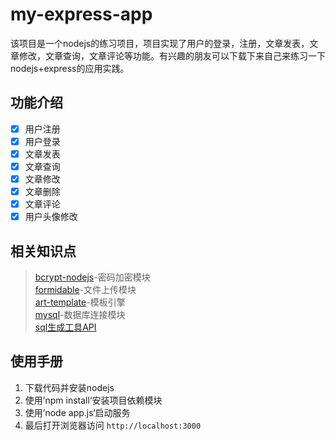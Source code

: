 my-express-app
===
 
 该项目是一个nodejs的练习项目，项目实现了用户的登录，注册，文章发表，文章修改，文章查询，文章评论等功能。有兴趣的朋友可以下载下来自己来练习一下
 nodejs+express的应用实践。

功能介绍
---
- [x] 用户注册
- [x] 用户登录
- [x] 文章发表
- [x] 文章查询
- [x] 文章修改
- [x] 文章删除
- [x] 文章评论
- [x] 用户头像修改

 相关知识点
 ---
 > [bcrypt-nodejs](https://github.com/shaneGirish/bcrypt-nodejs)-密码加密模块<br>
 > [formidable](https://github.com/felixge/node-formidable)-文件上传模块<br>
 > [art-template](https://github.com/aui/art-template)-模板引擎<br>
 > [mysql](https://github.com/mysqljs/mysql)-数据库连接模块<br>
 > [sql生成工具API](https://itbilu.com/nodejs/npm/VkYIaRPz-.html)<br>
 
使用手册
---
1. 下载代码并安装nodejs
2. 使用’npm install‘安装项目依赖模块
3. 使用’node app.js‘启动服务
4. 最后打开浏览器访问 `http://localhost:3000`
